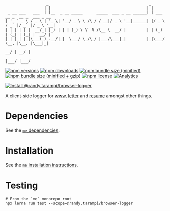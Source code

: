 ```
                  _                                            _
                 | |                                          | |
 _ __ ___   ___  | |__  _ __ _____      _____  ___ _ __ ______| | ___   __ _  __ _  ___ _ __
| '_ ` _ \ / _ \ | '_ \| '__/ _ \ \ /\ / / __|/ _ \ '__|______| |/ _ \ / _` |/ _` |/ _ \ '__|
| | | | | |  __/_| |_) | | | (_) \ V  V /\__ \  __/ |         | | (_) | (_| | (_| |  __/ |
|_| |_| |_|\___(_)_.__/|_|  \___/ \_/\_/ |___/\___|_|         |_|\___/ \__, |\__, |\___|_|
                                                                        __/ | __/ |
                                                                       |___/ |___/
```

[![npm versions](https://img.shields.io/npm/v/@randy.tarampi/browser-logger.svg?style=flat-square)](https://www.npmjs.com/package/@randy.tarampi/browser-logger) [![npm downloads](https://img.shields.io/npm/dt/@randy.tarampi/browser-logger.svg?style=flat-square)](https://www.npmjs.com/package/@randy.tarampi/browser-logger) [![npm bundle size (minified)](https://img.shields.io/bundlephobia/min/@randy.tarampi/browser-logger.svg?style=flat-square)](https://www.npmjs.com/package/@randy.tarampi/browser-logger) [![npm bundle size (minified + gzip)](https://img.shields.io/bundlephobia/minzip/@randy.tarampi/browser-logger.svg?style=flat-square)](https://www.npmjs.com/package/@randy.tarampi/browser-logger) [![npm license](https://img.shields.io/npm/l/@randy.tarampi/browser-logger.svg?registry_uri=https%3A%2F%2Fregistry.npmjs.com&style=flat-square)](https://www.npmjs.com/package/@randy.tarampi/browser-logger) [![Analytics](https://ga-beacon.appspot.com/UA-50921068-1/beacon/github/randytarampi/me/tree/master/packages/browser-logger?flat&useReferrer)](https://github.com/igrigorik/ga-beacon)

[![Install @randy.tarampi/browser-logger](https://nodeico.herokuapp.com/@randy.tarampi/browser-logger.svg)](https://www.npmjs.com/package/@randy.tarampi/browser-logger)

A client-side logger for [www](../www), [letter](../letter) and [resume](../resume) amongst other things.

# Dependencies

See the [`me` dependencies](../../README.md#Dependencies).

# Installation

See the [`me` installation instructions](../../README.md#Installation).

# Testing

```
# From the `me` monorepo root
npx lerna run test --scope=@randy.tarampi/browser-logger
```
